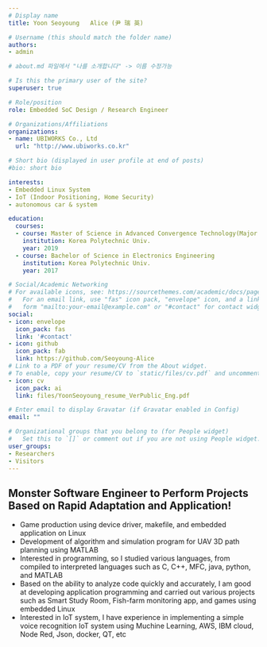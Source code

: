 ```yaml
---
# Display name
title: Yoon Seoyoung   Alice (尹 瑞 英)

# Username (this should match the folder name)
authors:
- admin

# about.md 파일에서 "나를 소개합니다" -> 이름 수정가능

# Is this the primary user of the site?
superuser: true

# Role/position
role: Embedded SoC Design / Research Engineer

# Organizations/Affiliations
organizations:
- name: UBIWORKS Co., Ltd
  url: "http://www.ubiworks.co.kr"

# Short bio (displayed in user profile at end of posts)
#bio: short bio

interests:
- Embedded Linux System
- IoT (Indoor Positioning, Home Security)
- autonomous car & system

education:
  courses:
  - course: Master of Science in Advanced Convergence Technology(Major of Electronics Engineering)
    institution: Korea Polytechnic Univ.
    year: 2019
  - course: Bachelor of Science in Electronics Engineering
    institution: Korea Polytechnic Univ.
    year: 2017

# Social/Academic Networking
# For available icons, see: https://sourcethemes.com/academic/docs/page-builder/#icons
#   For an email link, use "fas" icon pack, "envelope" icon, and a link in the
#   form "mailto:your-email@example.com" or "#contact" for contact widget.
social:
- icon: envelope
  icon_pack: fas
  link: '#contact'
- icon: github
  icon_pack: fab
  link: https://github.com/Seoyoung-Alice
# Link to a PDF of your resume/CV from the About widget.
# To enable, copy your resume/CV to `static/files/cv.pdf` and uncomment the lines below.
- icon: cv
  icon_pack: ai
  link: files/YoonSeoyoung_resume_VerPublic_Eng.pdf

# Enter email to display Gravatar (if Gravatar enabled in Config)
email: ""

# Organizational groups that you belong to (for People widget)
#   Set this to `[]` or comment out if you are not using People widget.
user_groups:
- Researchers
- Visitors
---
```


## Monster Software Engineer to Perform Projects Based on Rapid Adaptation and Application!

- Game production using device driver, makefile, and embedded application on Linux
- Development of algorithm and simulation program for UAV 3D path planning using MATLAB
- Interested in programming, so I studied various languages, from compiled to interpreted languages such as C, C++, MFC, java, python, and MATLAB
- Based on the ability to analyze code quickly and accurately, I am good at developing application programming and carried out various projects such as Smart Study Room, Fish-farm monitoring app, and games using embedded Linux
- Interested in IoT system, I have experience in implementing a simple voice recognition IoT system using Muchine Learning, AWS, IBM cloud, Node Red, Json, docker, QT, etc